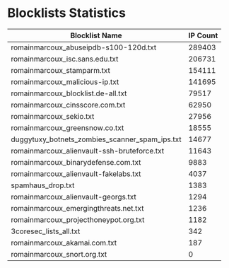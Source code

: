 # Blocklists Statistics
| Blocklist Name | IP Count |
|----|----|
| romainmarcoux_abuseipdb-s100-120d.txt | 289403 |
| romainmarcoux_isc.sans.edu.txt | 206731 |
| romainmarcoux_stamparm.txt | 154111 |
| romainmarcoux_malicious-ip.txt | 141695 |
| romainmarcoux_blocklist.de-all.txt | 79517 |
| romainmarcoux_cinsscore.com.txt | 62950 |
| romainmarcoux_sekio.txt | 27956 |
| romainmarcoux_greensnow.co.txt | 18555 |
| duggytuxy_botnets_zombies_scanner_spam_ips.txt | 14677 |
| romainmarcoux_alienvault-ssh-bruteforce.txt | 11643 |
| romainmarcoux_binarydefense.com.txt | 9883 |
| romainmarcoux_alienvault-fakelabs.txt | 4037 |
| spamhaus_drop.txt | 1383 |
| romainmarcoux_alienvault-georgs.txt | 1294 |
| romainmarcoux_emergingthreats.net.txt | 1236 |
| romainmarcoux_projecthoneypot.org.txt | 1182 |
| 3coresec_lists_all.txt | 342 |
| romainmarcoux_akamai.com.txt | 187 |
| romainmarcoux_snort.org.txt | 0 |
